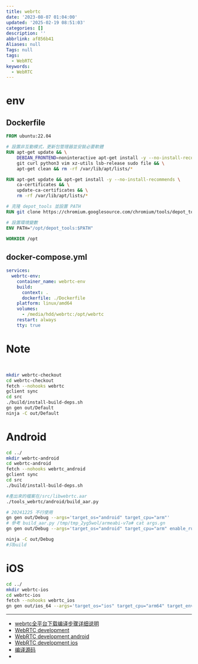 ```yaml
---
title: webrtc
date: '2023-08-07 01:04:00'
updated: '2025-02-19 08:51:03'
categories: []
description: ''
abbrlink: af856b41
Aliases: null
Tags: null
tags:
  - WebRTC
keywords:
  - WebRTC
---
```

# env
## Dockerfile
``` Dockerfile
FROM ubuntu:22.04

# 設置非互動模式，更新包管理器並安裝必要軟體
RUN apt-get update && \
    DEBIAN_FRONTEND=noninteractive apt-get install -y --no-install-recommends \
    git curl python3 vim xz-utils lsb-release sudo file && \
    apt-get clean && rm -rf /var/lib/apt/lists/*

RUN apt-get update && apt-get install -y --no-install-recommends \
    ca-certificates && \
    update-ca-certificates && \
    rm -rf /var/lib/apt/lists/*

# 克隆 depot_tools 並設置 PATH
RUN git clone https://chromium.googlesource.com/chromium/tools/depot_tools.git /opt/depot_tools

# 設置環境變數
ENV PATH="/opt/depot_tools:$PATH"

WORKDIR /opt
```
## docker-compose.yml
```yml
services:
  webrtc-env:
    container_name: webrtc-env
    build:
      context: .
      dockerfile: ./Dockerfile
    platform: linux/amd64
    volumes:
      - /media/hdd/webrtc:/opt/webrtc
    restart: always
    tty: true
```
# Note

 <!-- more -->
 ```bash


mkdir webrtc-checkout
cd webrtc-checkout
fetch --nohooks webrtc
gclient sync
cd src
./build/install-build-deps.sh
gn gen out/Default
ninja -C out/Default
```
# Android
```bash
cd ../
mkdir webrtc-android 
cd webrtc-android 
fetch --nohooks webrtc_android
gclient sync
cd src
./build/install-build-deps.sh

#產出來的檔案在/src/libwebrtc.aar
./tools_webrtc/android/build_aar.py

# 20241225 不行使用
gn gen out/Debug --args='target_os="android" target_cpu="arm"'
# 參考 build_aar.py /tmp/tmp_2yg5wol/armeabi-v7a# cat args.gn
gn gen out/Debug --args='target_os="android" target_cpu="arm" enable_rust=true enable_rust_cxx=true'

ninja -C out/Debug
#只build
```
# iOS
```bash
cd ../
mkdir webrtc-ios
cd webrtc-ios
fetch --nohooks webrtc_ios
gn gen out/ios_64 --args='target_os="ios" target_cpu="arm64" target_environment="device"'
```

---

- [webrtc全平台下载编译步骤详细说明](https://www.cnblogs.com/ai-tuge/p/14489588.html)
- [WebRTC development](https://webrtc.googlesource.com/src/+/main/docs/native-code/development/README.md#getting-the-code)
- [WebRTC development android](https://webrtc.googlesource.com/src/+/main/docs/native-code/android/)
- [WebRTC development ios](https://webrtc.googlesource.com/src/+/main/docs/native-code/ios/)
- [编译源码](https://webrtc.mthli.com/basic/webrtc-compilation/)
- 